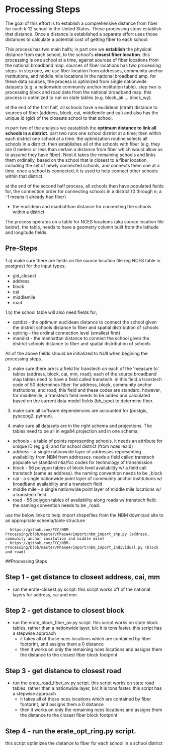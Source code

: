 Processing Steps
================
The goal of this effort is to establish a comprehensive distance from fiber for each k-12 school in the United States.  These processing steps establish that distance.  Once a distance is established a separate effort uses those distances to calculate a potential cost of getting fiber to each school. 

This process has two main halfs;  in part one we **establish** the physical distance from each school, to the school's **closest fiber location**.  this processing is one school at a time, against sources of fiber locations from the national broadband map.  sources of fiber locations has two processing steps.  in step one, we use fiber location from addresses, community anchor institutions, and middle mile locations in the national broadband amp.  for these data sources, the process is optimized from single nationwide datasets (e.g. a nationwide community anchor institution table).  step two is processing block and road data from the national broadband map.  this process is optimized to run on state tables (e.g. block_ak ... block_wy). 

at the end of the first half, all schools have a euclidean (strait) distance to sources of fiber (address, block, cai, middlemile and cai) and also has the unique id (gid) of the closests school to that school.  

in part two of the analysis we eastablish the **optimum distance to link all schools in a district**.  part two runs one school district at a time; then within each district one school at a time.  the optimization routine selects all schools in a district, then establishes all of the schools with fiber (e.g. they are 0 meters or less than certain a distance from fiber which would allow us to assume they have fiber).  Next it takes the remaining schools and links them ordinally, based on the school that is closest to a fiber location, including the set of newly connected schools, and connects them one at a time. once a school is connected, it is used to help connect other schools within that district.

at the end of the second half process, all schools then have populated fields for, the connection order for connecting schools in a district (0 through n; a -1 means it already had fiber)
- the euclidean and manhatthan distance for connecting the schools within a district


The process operates on a table for NCES locations (aka source location file below).  the table, needs to have a geometry column built from the latitude and longitude fields. 

Pre-Steps
---------

1.a) make sure there are fields on the source location file (eg NCES table in postgres) for the input types; 
- gid_closest
- address
- block
- cai
- middlemile
- road

1.b) the school table will also need fields for; 
- optdist - the optimum euclidean distance to connect the school given the district schools distance to fiber and spatial distribution of schools
- optring - the ordinal connection level (smallest first)
- mandist - the manhattan distance to connect the school given the district schools distance to fiber and spatial distribution of schools

All of the above fields should be initialized to NUll when begining the processing steps.


2) make sure there are is a field for transtech on each of the 'measure to' tables (address, block, cai, mm, road);  each of the source broadband map tables need to have a field called transtech.  in this field a transtech code of 50 determines fiber.  for address, block, community anchor institutions, and road, this field and these codes are standard.  however, for middlemile, a transtech field needs to be added and calculated based on the current data model fields (bh_type) to determine fiber.

3) make sure all software dependencies are accounted for (postgis, pyscopg2, python).

4) make sure all datasets are in the right schema and projections.  The tables need to be all in wgs84 projection and in one schema;
- schools - a table of points representing schools.  it needs an attribute for unique ID (eg gid) and for school district (from nces leaid)
- address - a single nationwide layer of addresses representing availability from NBM from addresses.  needs a field called transtech populate w/ standard ntia/fcc codes for technology of transmission
- block - 56 polygon tables of block level availability w/ a field call transtech (same as address).  the naming convention needs to be <state>_block
- cai - a single nationwide point layer of community anchor institutions w/ broadband availability and a transtech field
- middle mile - a single nationwide point layer of middle mile locations w/ a transtech field
- road - 56 polygon tables of availability along roads w/ transtech field.  the naming convention needs to be <state>_road.

use the below links to help import shapefiles from the NBM download site to an appropriate schema/table structure

    - https://github.com/FCC/NBM-Processing/blob/master/Phase4/import/nbm_import_shp.py (address, community anchor insitution and middle mile)
    - https://github.com/FCC/NBM-Processing/blob/master/Phase4/import/nbm_import_individual.py (block and road)


##Processing Steps


Step 1 - get distance to closest address, cai, mm
------
- run the erate-closest.py script.  this script works off of the national layers for address, cai and mm.


Step 2 - get distance to closest block
------
- run the erate_block_fiber_ov.py script.  this script works on state block tables, rather than a nationwide layer, b/c it is tons faster. this script has a stepwise approach
  - it takes all of those nces locations which are contained by fiber footprint, and assigns them a 0 distance
  - then it works on only the remaining nces locations and assigns them the distance to the closest fiber block footprint


Step 3 - get distance to closest road
------
- run the erate_road_fiber_ov.py script. this script works on state road tables, rather than a nationwide layer, b/c it is tons faster. this script has a stepwise approach
  - it takes all of those nces locations which are contained by fiber footprint, and assigns them a 0 distance
  - then it works on only the remaining nces locations and assigns them the distance to the closest fiber block footprint


Step 4 - run the erate_opt_ring.py script.  
------
this script optimizes the distance to fiber for each school in a school district
